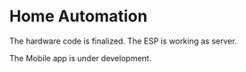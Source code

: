 # Home Automation

The hardware code is finalized. The ESP is working as server.

The Mobile app is under development. 
